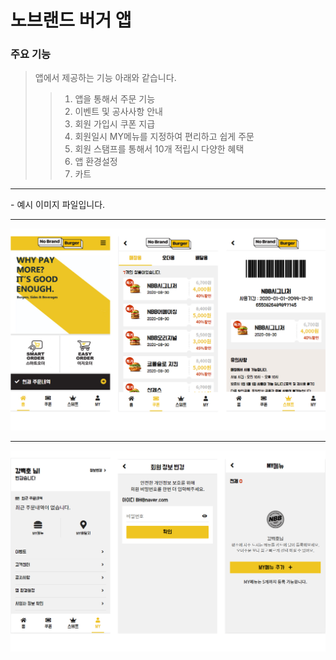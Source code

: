 # 노브랜드 버거 앱

### 주요 기능

> 앱에서 제공하는 기능 아래와 같습니다.
>> 1. 앱을 통해서 주문 기능
>> 2. 이벤트 및 공사사항 안내
>> 3. 회원 가입시 쿠폰 지급
>> 4. 회원일시 MY메뉴를 지정하여 편리하고 쉽게 주문
>> 5. 회원 스탬프를 통해서 10개 적립시 다양한 혜택
>> 6. 앱 환경설정
>> 7. 카트


<hr/>
- 예시 이미지 파일입니다.   


---------------------------------------------------------------------


![Fitdays스크린샷2](./assets/image/README_img_01.jpg)


---------------------------------------------------------------------



![Fitdays스크린샷2](./assets/image/README_img_02.jpg)
